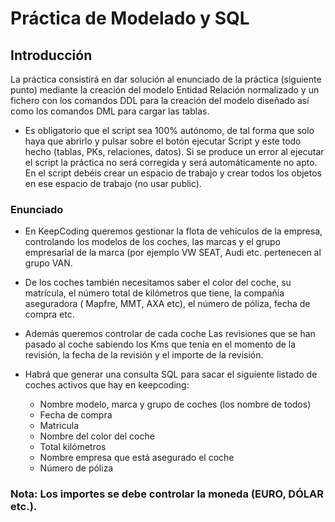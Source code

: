 # Práctica de Modelado y SQL

## Introducción
La práctica consistirá en dar solución al enunciado de la práctica (siguiente punto) mediante
la creación del modelo Entidad Relación normalizado y un fichero con los comandos DDL
para la creación del modelo diseñado así como los comandos DML para cargar las tablas.
- Es obligatorio que el script sea 100% autónomo, de tal forma que solo haya que abrirlo y
pulsar sobre el botón ejecutar Script y este todo hecho (tablas, PKs, relaciones, datos). Si
se produce un error al ejecutar el script la práctica no será corregida y será
automáticamente no apto. En el script debéis crear un espacio de trabajo y crear todos los
objetos en ese espacio de trabajo (no usar public).
### Enunciado
- En KeepCoding queremos gestionar la flota de vehículos de la empresa, controlando los
modelos de los coches, las marcas y el grupo empresarial de la marca (por ejemplo VW
SEAT, Audi etc. pertenecen al grupo VAN.

- De los coches también necesitamos saber el color del coche, su matrícula, el número total
de kilómetros que tiene, la compañía aseguradora ( Mapfre, MMT, AXA etc), el número de
póliza, fecha de compra etc.
- Además queremos controlar de cada coche Las revisiones que se han pasado al coche
sabiendo los Kms que tenía en el momento de la revisión, la fecha de la revisión y el
importe de la revisión.
- Habrá que generar una consulta SQL para sacar el siguiente listado de coches activos que
hay en keepcoding:
    - Nombre modelo, marca y grupo de coches (los nombre de todos)
    - Fecha de compra
    - Matricula
    - Nombre del color del coche
    - Total kilómetros
    - Nombre empresa que está asegurado el coche
    - Número de póliza
### Nota: Los importes se debe controlar la moneda (EURO, DÓLAR etc.).
